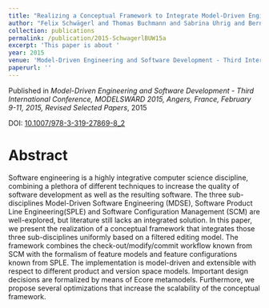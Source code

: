 ```yaml
---
title: "Realizing a Conceptual Framework to Integrate Model-Driven Engineering, Software Product Line Engineering, and Software Configuration Management"
author: "Felix Schwägerl and Thomas Buchmann and Sabrina Uhrig and Bernhard Westfechtel"
collection: publications
permalink: /publication/2015-SchwagerlBUW15a
excerpt: 'This paper is about '
year: 2015
venue: 'Model-Driven Engineering and Software Development - Third International Conference, MODELSWARD 2015, Angers, France, February 9-11, 2015, Revised Selected Papers'
paperurl: ''
---
```


Published in *Model-Driven Engineering and Software Development - Third International Conference, MODELSWARD 2015, Angers, France, February 9-11, 2015, Revised Selected Papers*, 2015

DOI: [10.1007/978-3-319-27869-8_2](https://doi.org/10.1007/978-3-319-27869-8_2)

Abstract
=====

Software engineering is a highly integrative computer science discipline, combining a plethora of different techniques to increase the quality of software development as well as the resulting software. The three sub-disciplines Model-Driven Software Engineering (MDSE), Software Product Line Engineering(SPLE) and Software Configuration Management (SCM) are well-explored, but literature still lacks an integrated solution. In this paper, we present the realization of a conceptual framework that integrates those three sub-disciplines uniformly based on a filtered editing model. The framework combines the check-out/modify/commit workflow known from SCM with the formalism of feature models and feature configurations known from SPLE. The implementation is model-driven and extensible with respect to different product and version space models. Important design decisions are formalized by means of Ecore metamodels. Furthermore, we propose several optimizations that increase the scalability of the conceptual framework.